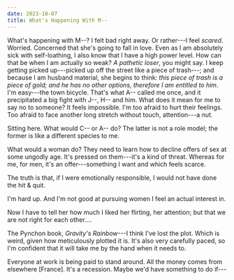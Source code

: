 ```yaml
---
date: 2023-10-07
title: What's Happening With M--
---
```


What's happening with M--? I felt bad right away. Or rather---I feel *scared*. Worried. Concerned that she's going to fall in love. Even as I am absolutely sick with self-loathing, I also know that I have a high power level. How can that be when I am actually so weak? *A pathetic loser*, you might say. I keep getting picked up---picked up off the street like a piece of trash---; and because I am husband material, she begins to think: *this piece of trash is a piece of gold; and he has no other options, therefore I am entitled to him*. I'm easy---the town bicycle. That's what A-- called me once, and it precipitated a big fight with J--, H-- and him. What does it mean for me to say no to someone? It feels impossible. I'm too afraid to hurt their feelings. Too afraid to face another long stretch without touch, attention---a *nut*.

Sitting here. What would C-- or A-- do? The latter is not a role model; the former is like a different species to me.

What would a woman do? They need to learn how to decline offers of sex at some ungodly age. It's pressed on them---it's a kind of threat. Whereas for me, for men, it's an offer---something I want and which feels scarce.

The truth is that, if I were emotionally responsible, I would not have done the hit \& quit.

I'm hard up. And I'm not good at pursuing women I feel an actual interest in.

Now I have to tell her how much I liked her flirting, her attention; but that we are not right for each other....

The Pynchon book, *Gravity's Rainbow*---I think I've lost the plot. Which is weird, given how meticulously plotted it is. It's also very carefully paced, so I'm confident that it will take me by the hand when it needs to.

Everyone at work is being paid to stand around. All the money comes from elsewhere [France]. It's a recession. Maybe we'd have something to do if---
